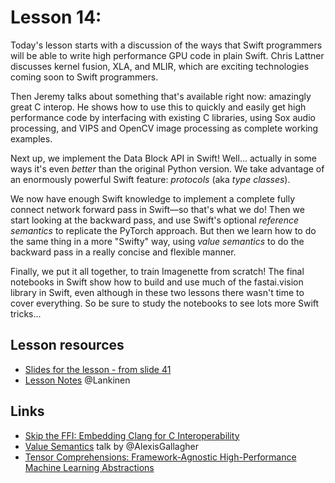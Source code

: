 # Lesson 14:

Today's lesson starts with a discussion of the ways that Swift programmers will be able to write high performance GPU code in plain Swift. Chris Lattner discusses kernel fusion, XLA, and MLIR, which are exciting technologies coming soon to Swift programmers.

Then Jeremy talks about something that's available right now: amazingly great C interop. He shows how to use this to quickly and easily get high performance code by interfacing with existing C libraries, using Sox audio processing, and VIPS and OpenCV image processing as complete working examples.

Next up, we implement the Data Block API in Swift! Well... actually in some ways it's even *better* than the original Python version. We take advantage of an enormously powerful Swift feature: *protocols* (aka *type classes*).

We now have enough Swift knowledge to implement a complete fully connect network forward pass in Swift&mdash;so that's what we do! Then we start looking at the backward pass, and use Swift's optional *reference semantics* to replicate the PyTorch approach. But then we learn how to do the same thing in a more "Swifty" way, using *value semantics* to do the backward pass in a really concise and flexible manner.

Finally, we put it all together, to train Imagenette from scratch! The final notebooks in Swift show how to build and use much of the fastai.vision library in Swift, even although in these two lessons there wasn't time to cover everything. So be sure to study the notebooks to see lots more Swift tricks...

## Lesson resources

- [Slides for the lesson - from slide 41 ](https://docs.google.com/presentation/d/1dc6o2o-uYGnJeCeyvgsgyk05dBMneArxdICW5vF75oU/edit#slide=id.p)
- [Lesson Notes](https://medium.com/@lankinen/fast-ai-lesson-14-notes-part-2-v3-be4667394295) @Lankinen

## Links

- [Skip the FFI: Embedding Clang for C Interoperability](http://llvm.org/devmtg/2014-10/#talk18)
- [Value Semantics](https://academy.realm.io/posts/swift-gallagher-value-semantics/) talk by @AlexisGallagher
- [Tensor Comprehensions: Framework-Agnostic
High-Performance Machine Learning Abstractions](https://arxiv.org/pdf/1802.04730.pdf)
